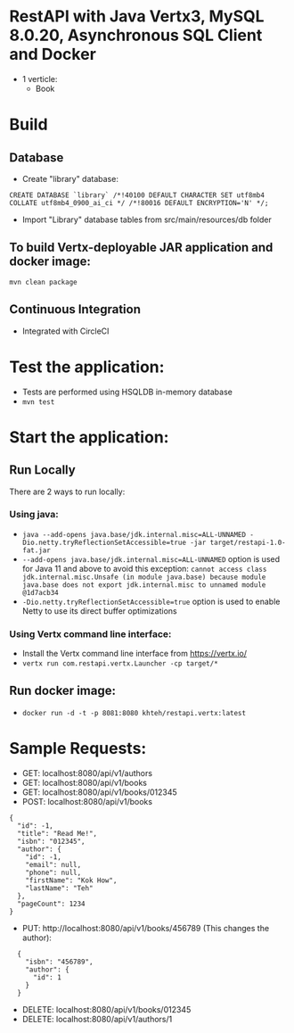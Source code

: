 # RestAPI with Java Vertx3, MySQL 8.0.20, Asynchronous SQL Client and Docker
* 1 verticle:
  - Book

# Build

## Database
* Create "library" database:
```
CREATE DATABASE `library` /*!40100 DEFAULT CHARACTER SET utf8mb4 COLLATE utf8mb4_0900_ai_ci */ /*!80016 DEFAULT ENCRYPTION='N' */;
```
* Import "Library" database tables from src/main/resources/db folder

## To build Vertx-deployable JAR application and docker image:
```mvn clean package```

## Continuous Integration
* Integrated with CircleCI

# Test the application:
* Tests are performed using HSQLDB in-memory database
* `mvn test`

# Start the application:
## Run Locally
There are 2 ways to run locally:
### Using java:
* `java --add-opens java.base/jdk.internal.misc=ALL-UNNAMED -Dio.netty.tryReflectionSetAccessible=true -jar target/restapi-1.0-fat.jar`
* `--add-opens java.base/jdk.internal.misc=ALL-UNNAMED` option is used for Java 11 and above to avoid this exception: `cannot access class jdk.internal.misc.Unsafe (in module java.base) because module java.base does not export jdk.internal.misc to unnamed module @1d7acb34`
* `-Dio.netty.tryReflectionSetAccessible=true` option is used to enable Netty to use its direct buffer optimizations
### Using Vertx command line interface:
* Install the Vertx command line interface from https://vertx.io/
* `vertx run com.restapi.vertx.Launcher -cp target/*`

## Run docker image:
* `docker run -d -t -p 8081:8080 khteh/restapi.vertx:latest`

# Sample Requests:
* GET: localhost:8080/api/v1/authors
* GET: localhost:8080/api/v1/books
* GET: localhost:8080/api/v1/books/012345
* POST: localhost:8080/api/v1/books
```
{
  "id": -1,
  "title": "Read Me!",
  "isbn": "012345",
  "author": {
    "id": -1,
    "email": null,
    "phone": null,
    "firstName": "Kok How",
    "lastName": "Teh"
  },
  "pageCount": 1234
}
```
* PUT: http://localhost:8080/api/v1/books/456789 (This changes the author):
```
  {
    "isbn": "456789",
    "author": {
      "id": 1
    }
  }
```
* DELETE: localhost:8080/api/v1/books/012345
* DELETE: localhost:8080/api/v1/authors/1
